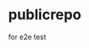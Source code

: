 # publicrepo
for e2e test















































































































































































































































































































































































































































































































































































































































































































































































































































































































































































































































































































































































































































































































































































































































































































































































































































































































































































































































































































































































































































































































































































































































































































































































































































































































































































































































































































































































































































































































































































































